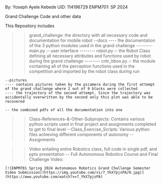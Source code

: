 By: Yoseph Ayele Kebede
UID: 114196729
ENPM701: SP 2024

Grand Challenge Code and other data

This Repository includes

>> grand_challenge: the directory with all necessary code and documentation for mobile robot
	--docs
	---- the documentation of the 3 python modules used in the grand challenge
	-------- main.py :- user interface
	-------- robot.py :- the Robot Class defining all necessary attributes and functions used by robot during 
	   	     the grand challenge
	-------- cntr_bbox.py :- the module containing all of the perception functions used in the competition and
			 imported by the robot class during run

	--pictures
	---- contains pictures taken by the picamera during the first attempt of the grand challenge where 2 out of 9 blocks were collected
	---- the trajectory of the second attempt. Since the trajectory was accidentally overwritten by the second only this plot was able to be recovered

	-- the combined pdfs of all the documentation into one

>> Class-References-&-Other-Subprojects: Contains various python scripts used in final project and assignments completed to get to final level
	--Class_Exercise_Scripts: Various python files achieving different components of autonomy
	--Assignments

>> Video entailing entire Robotics class, full code in single pdf, and pptx presentation
	-- Full Autonomous Robotics Course and Final Challenge Video:

	[![ENPM701 Spring 2024 Autonomous Robotics Grand Challenge Semester Video Submission](https://img.youtube.com/vi/7_YkX7pjsPA/0.jpg)](https://www.youtube.com/watch?v=7_YkX7pjsPA)
